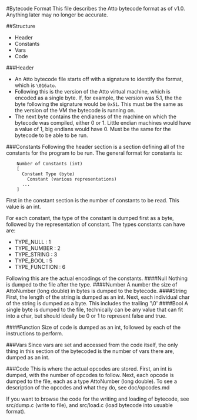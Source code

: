#Bytecode Format
This file describes the Atto bytecode format as of v1.0. Anything later
may no longer be accurate.

##Structure
- Header
- Constants
- Vars
- Code

###Header
- An Atto bytecode file starts off with a signature to identify the
format, which is `\016ato`.
- Following this is the version of the Atto virtual machine, which is
encoded as a single byte. If, for example, the version was 5.1, the
the byte following the signature would be `0x51`. This must be the
same as the version of the VM the bytecode is running on.
- The next byte contains the endianess of the machine on which the
bytecode was compiled, either 0 or 1. Little endian machines would
have a value of 1, big endians would have 0. Must be the same for the
bytecode to be able to be run.

###Constants
Following the header section is a section defining all of the
constants for the program to be run. The general format for constants
is:

        Number of Constants (int)
        [
          Constant Type (byte)
            Constant (various representations)
          ...
        ]

First in the constant section is the number of constants to be
read. This value is an int.

For each constant, the type of the constant is dumped first as a byte,
followed by the representation of constant. The types constants can
have are:

- TYPE_NULL     : 1
- TYPE_NUMBER   : 2
- TYPE_STRING   : 3 
- TYPE_BOOL     : 5
- TYPE_FUNCTION : 6

Following this are the actual encodings of the constants. 
####Null
Nothing is dumped to the file after the type.
####Number
A number the size of AttoNumber (long double) in bytes is dumped to
the bytecode.
####String
First, the length of the string is dumped as an int. Next, each
individual char of the string is dumped as a byte. This includes the
trailing '\0'
####Bool
A single byte is dumped to the file, technically can be any value that
can fit into a char, but should ideally be 0 or 1 to represent false
and true.

####Function
Size of code is dumped as an int, followed by each of the instructions
to perform.

###Vars
Since vars are set and accessed from the code itself, the only thing
in this section of the bytecoded is the number of vars there are,
dumped as an int.

###Code
This is where the actual opcodes are stored. First, an int is dumped,
with the number of opcodes to follow. Next, each opcode is dumped to
the file, each as a type AttoNumber (long double). 
To see a description of the opcodes and what they do, see
doc/opcodes.md


If you want to browse the code for the writing and loading of
bytecode, see src/dump.c (write to file), and src/load.c (load
bytecode into usuable format).

